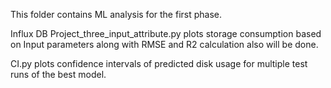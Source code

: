 
This folder contains ML analysis for the first phase.



Influx DB Project_three_input_attribute.py plots storage consumption based on Input parameters along with RMSE and R2 calculation also will be done. 

CI.py plots confidence intervals of predicted disk usage for multiple test runs of the best model.
